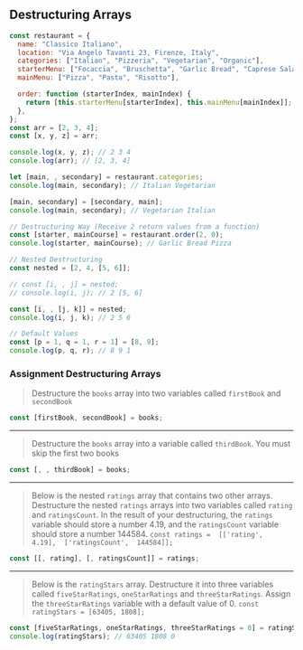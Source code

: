 ## Destructuring Arrays

```js
const restaurant = {
  name: "Classico Italiano",
  location: "Via Angelo Tavanti 23, Firenze, Italy",
  categories: ["Italian", "Pizzeria", "Vegetarian", "Organic"],
  starterMenu: ["Focaccia", "Bruschetta", "Garlic Bread", "Caprese Salad"],
  mainMenu: ["Pizza", "Pasta", "Risotto"],

  order: function (starterIndex, mainIndex) {
    return [this.starterMenu[starterIndex], this.mainMenu[mainIndex]];
  },
};
const arr = [2, 3, 4];
const [x, y, z] = arr;

console.log(x, y, z); // 2 3 4
console.log(arr); // [2, 3, 4]

let [main, , secondary] = restaurant.categories;
console.log(main, secondary); // Italian Vegetarian

[main, secondary] = [secondary, main];
console.log(main, secondary); // Vegetarian Italian

// Destructuring Way (Receive 2 return values from a function)
const [starter, mainCourse] = restaurant.order(2, 0);
console.log(starter, mainCourse); // Garlic Bread Pizza

// Nested Destructuring
const nested = [2, 4, [5, 6]];

// const [i, , j] = nested;
// console.log(i, j); // 2 [5, 6]

const [i, , [j, k]] = nested;
console.log(i, j, k); // 2 5 6

// Default Values
const [p = 1, q = 1, r = 1] = [8, 9];
console.log(p, q, r); // 8 9 1
```

### Assignment Destructuring Arrays

> Destructure the `books` array into two variables called `firstBook` and `secondBook`

```js
const [firstBook, secondBook] = books;
```

---

> Destructure the `books` array into a variable called `thirdBook`. You must skip the first two books

```js
const [, , thirdBook] = books;
```

---

> Below is the nested `ratings` array that contains two other arrays. Destructure the nested `ratings` arrays into two variables called `rating` and `ratingsCount`. In the result of your destructuring, the `ratings` variable should store a number 4.19, and the `ratingsCount` variable should store a number 144584.
> `const ratings =  [['rating',  4.19],  ['ratingsCount',  144584]];`

```js
const [[, rating], [, ratingsCount]] = ratings;
```

---

> Below is the `ratingStars` array. Destructure it into three variables called `fiveStarRatings`, `oneStarRatings` and `threeStarRatings`. Assign the `threeStarRatings` variable with a default value of 0.
> `const ratingStars = [63405, 1808];`

```js
const [fiveStarRatings, oneStarRatings, threeStarRatings = 0] = ratingStars;
console.log(ratingStars); // 63405 1808 0
```
